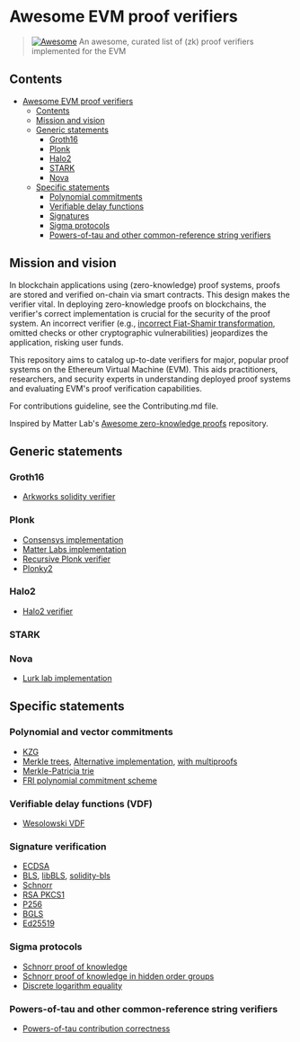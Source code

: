# Awesome EVM proof verifiers

> [![Awesome](https://awesome.re/badge.svg)](https://awesome.re)
> An awesome, curated list of (zk) proof verifiers implemented for the EVM

## Contents

- [Awesome EVM proof verifiers](#awesome-evm-proof-verifiers)
  - [Contents](#contents)
  - [Mission and vision](#mission-and-vision)
  - [Generic statements](#generic-statements)
    - [Groth16](#groth16)
    - [Plonk](#plonk)
    - [Halo2](#halo2)
    - [STARK](#stark)
    - [Nova](#nova)
  - [Specific statements](#specific-statements)
    - [Polynomial commitments](#polynomial-and-vector-commitments)
    - [Verifiable delay functions](#verifiable-delay-functions-vdf)
    - [Signatures](#signature-verification)
    - [Sigma protocols](#sigma-protocols)
    - [Powers-of-tau and other common-reference string verifiers](#powers-of-tau-and-other-common-reference-string-verifiers)
    

## Mission and vision
In blockchain applications using (zero-knowledge) proof systems, proofs are stored and verified on-chain via smart contracts. This design makes the verifier vital. In deploying zero-knowledge proofs on blockchains, the verifier's correct implementation is crucial for the security of the proof system. An incorrect verifier (e.g., [incorrect Fiat-Shamir transformation](https://eprint.iacr.org/2023/691.pdf), omitted checks or other cryptographic vulnerabilities) jeopardizes the application, risking user funds.

This repository aims to catalog up-to-date verifiers for major, popular proof systems on the Ethereum Virtual Machine (EVM). This aids practitioners, researchers, and security experts in understanding deployed proof systems and evaluating EVM's proof verification capabilities.

For contributions guideline, see the Contributing.md file.

Inspired by Matter Lab's [Awesome zero-knowledge proofs](https://github.com/matter-labs/awesome-zero-knowledge-proofs) repository.

## Generic statements

### Groth16
- [Arkworks solidity verifier](https://github.com/Tetration-Lab/arkworks-solidity-verifier)
### Plonk
- [Consensys implementation](https://github.com/Consensys/plonk-solidity-audit)
- [Matter Labs implementation](https://github.com/matter-labs/solidity_plonk_verifier)
- [Recursive Plonk verifier](https://github.com/fluidex/solidity_recursive_plonk_verifier)
- [Plonky2](https://github.com/polymerdao/plonky2-solidity-verifier)
### Halo2
- [Halo2 verifier](https://github.com/privacy-scaling-explorations/halo2_solidity_verifier)
### STARK
### Nova
- [Lurk lab implementation](https://github.com/lurk-lab/solidity-verifier)

## Specific statements

### Polynomial and vector commitments 
- [KZG](https://github.com/weijiekoh/libkzg) 
- [Merkle trees](https://github.com/miguelmota/merkletreejs-solidity), [Alternative implementation](https://github.com/ameensol/merkle-tree-solidity), [with multiproofs](https://github.com/miguelmota/merkletreejs-multiproof-solidity)
- [Merkle-Patricia trie](https://github.com/lorenzb/proveth)
- [FRI polynomial commitment scheme](https://etherscan.io/address/0x3e6118da317f7a433031f03bb71ab870d87dd2dd#code) 

### Verifiable delay functions (VDF)
- [Wesolowski VDF](https://github.com/0xProject/VDF)

### Signature verification
- [ECDSA](https://github.com/miguelmota/sol-ecverify)
- [BLS](https://github.com/gakonst/solidity-bls), [libBLS](https://github.com/skalenetwork/libBLS), [solidity-bls](https://github.com/razor-network/solidity-bls)
- [Schnorr](https://github.com/noot/schnorr-verify)
- [RSA PKCS1](https://github.com/adria0/SolRsaVerify)
- [P256](https://github.com/alembic-tech/P256-verify-signature)
- [BGLS](https://github.com/Project-Arda/bgls-on-evm)
- [Ed25519](https://github.com/chengwenxi/Ed25519)

### Sigma protocols
- [Schnorr proof of knowledge](https://github.com/HarryR/solcrypto)
- [Schnorr proof of knowledge in hidden order groups](https://github.com/a16z/cicada)
- [Discrete logarithm equality](https://github.com/PhilippSchindler/EthDKG/blob/master/contracts/ETHDKG.sol#L400C9-L420C9)

### Powers-of-tau and other common-reference string verifiers
- [Powers-of-tau contribution correctness](https://github.com/a16z/evm-powers-of-tau)